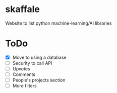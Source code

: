 # skaffale
Website to list python machine-learning/AI libraries

# ToDo
- [x] Move to using a database
- [ ] Security to call API
- [ ] Upvotes
- [ ] Comments
- [ ] People's projects section
- [ ] More filters